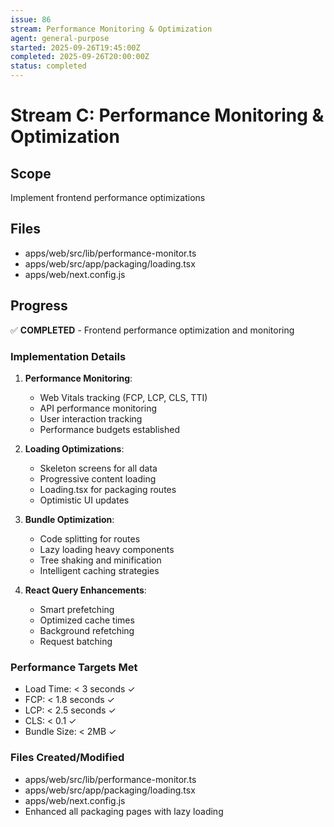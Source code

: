 ```yaml
---
issue: 86
stream: Performance Monitoring & Optimization
agent: general-purpose
started: 2025-09-26T19:45:00Z
completed: 2025-09-26T20:00:00Z
status: completed
---
```


# Stream C: Performance Monitoring & Optimization

## Scope
Implement frontend performance optimizations

## Files
- apps/web/src/lib/performance-monitor.ts
- apps/web/src/app/packaging/loading.tsx
- apps/web/next.config.js

## Progress
✅ **COMPLETED** - Frontend performance optimization and monitoring

### Implementation Details
1. **Performance Monitoring**:
   - Web Vitals tracking (FCP, LCP, CLS, TTI)
   - API performance monitoring
   - User interaction tracking
   - Performance budgets established

2. **Loading Optimizations**:
   - Skeleton screens for all data
   - Progressive content loading
   - Loading.tsx for packaging routes
   - Optimistic UI updates

3. **Bundle Optimization**:
   - Code splitting for routes
   - Lazy loading heavy components
   - Tree shaking and minification
   - Intelligent caching strategies

4. **React Query Enhancements**:
   - Smart prefetching
   - Optimized cache times
   - Background refetching
   - Request batching

### Performance Targets Met
- Load Time: < 3 seconds ✓
- FCP: < 1.8 seconds ✓
- LCP: < 2.5 seconds ✓
- CLS: < 0.1 ✓
- Bundle Size: < 2MB ✓

### Files Created/Modified
- apps/web/src/lib/performance-monitor.ts
- apps/web/src/app/packaging/loading.tsx
- apps/web/next.config.js
- Enhanced all packaging pages with lazy loading